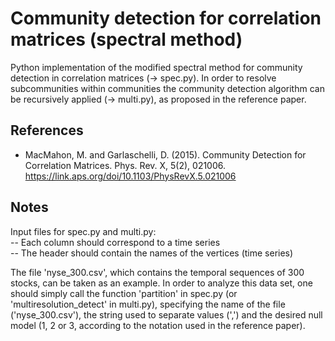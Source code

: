 # Community detection for correlation matrices (spectral method)

Python implementation of the modified spectral method for community detection in 
correlation matrices (-> spec.py). In order to resolve subcommunities within communities 
the community detection algorithm can be recursively applied (-> multi.py), as proposed in the reference 
paper.

## References

* MacMahon, M. and Garlaschelli, D. (2015). Community Detection for Correlation Matrices.
  Phys. Rev. X, 5(2), 021006. https://link.aps.org/doi/10.1103/PhysRevX.5.021006

## Notes

Input files for spec.py and multi.py:  
-- Each column should correspond to a time series  
-- The header should contain the names of the vertices (time series)  

The file 'nyse_300.csv', which contains the temporal sequences of 300 stocks, can be taken as an example.
In order to analyze this data set, one should simply call the function 'partition' in spec.py (or 'multiresolution_detect' in multi.py), 
specifying the name of the file ('nyse_300.csv'), the string used to separate values (',') 
and the desired null model (1, 2 or 3, according to the notation used in the reference paper).
